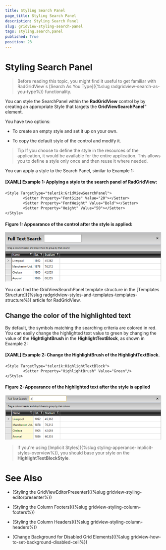 ```yaml
---
title: Styling Search Panel
page_title: Styling Search Panel
description: Styling Search Panel
slug: gridview-styling-search-panel
tags: styling,search,panel
published: True
position: 23
---
```


# Styling Search Panel

>Before reading this topic, you might find it useful to get familiar with RadGridView`s [Search As You Type]({%slug radgridview-search-as-you-type%}) functionality.

You can style the SearchPanel within the __RadGridView__ control by by creating an appropriate Style that targets the __GridViewSearchPanel"__ element.
 
You have two options:

* To create an empty style and set it up on your own.

* To copy the default style of the control and modify it.


>Tip If you choose to define the style in the resources of the application, it would be available for the entire application. This allows you to define a style only once and then reuse it where needed.

You can apply a style to the Search Panel, similar to Example 1:

#### __[XAML] Example 1: Applying a style to the search panel of RadGridView:__
 
	<Style TargetType="telerik:GridViewSearchPanel">
            <Setter Property="FontSize" Value="20"></Setter>
            <Setter Property="FontWeight" Value="Bold"></Setter>
            <Setter Property="Height" Value="50"></Setter>
	</Style>

#### __Figure 1: Appearance of the control after the style is applied:__
![Appearance of the control after the style is applied](images/search-panel-styled.PNG)

You can find the GridViewSearchPanel template structure in the [Templates Structure]({%slug radgridview-styles-and-templates-templates-structure%}) article for RadGridView.

## Change the color of the highlighted text 

By default, the symbols matching the searching criteria are colored in red. You can easily change the highlighted text value to green by changing the value of the __HightlightBrush__ in the __HighlightTextBlock__, as shown in Example 2:

#### __[XAML] Example 2: Change the HighlightBrush of the HighlightTextBlock.__
	<Style TargetType="telerik:HighlightTextBlock">
			<Setter Property="HighlightBrush" Value="Green"/>
	</Style> 

#### __Figure 2: Appearance of the highlighted text after the style is applied__

![Appearance of the highlighted text after the style is applied](images/search-panel-highlight-color.png)

>If you're using [Implicit Styles]({%slug styling-apperance-implicit-styles-overview%}), you should base your style on the __HighlightTextBlockStyle__.

# See Also

 * [Styling the GridViewEditorPresenter]({%slug gridview-styling-editorpresenter%})

 * [Styling the Column Footers]({%slug gridview-styling-column-footers%})

 * [Styling the Column Headers]({%slug gridview-styling-column-headers%})

 * [Change Background for Disabled Grid Elements]({%slug gridview-how-to-set-background-disabled-cell%})
